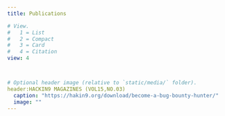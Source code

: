```yaml
---
title: Publications

# View.
#   1 = List
#   2 = Compact
#   3 = Card
#   4 = Citation
view: 4



# Optional header image (relative to `static/media/` folder).
header:HACKIN9 MAGAZINES (VOL15,NO.03)
  caption: "https://hakin9.org/download/become-a-bug-bounty-hunter/"
  image: ""
---
```

